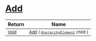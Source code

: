 # [Add](./HierarchyElement-100664012.md)



| Return | Name | 
| --- | --- | 
| <sub>[Void](https://docs.microsoft.com/en-us/dotnet/api/System.Void)</sub>| <sub>[Add](./HierarchyElement-100664012.md) ( [`HierarchyElement`](./../HierarchyElement.md) child )</sub>| <br>


